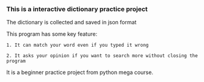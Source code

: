 ### This is a interactive dictionary practice project

The dictionary is collected and saved in json format

This program has some key feature:

	1. It can match your word even if you typed it wrong

	2. It asks your opinion if you want to search more without closing the program

It is a beginner practice project from python mega course.
